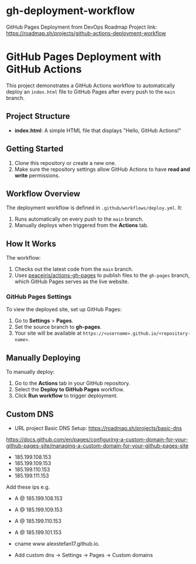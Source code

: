 # gh-deployment-workflow
 GitHub Pages Deployment from DevOps Roadmap
 Project link: https://roadmap.sh/projects/github-actions-deployment-workflow

# GitHub Pages Deployment with GitHub Actions

This project demonstrates a GitHub Actions workflow to automatically deploy an `index.html` file to GitHub Pages after every push to the `main` branch.

## Project Structure

- **index.html**: A simple HTML file that displays "Hello, GitHub Actions!"

## Getting Started

1. Clone this repository or create a new one.
2. Make sure the repository settings allow GitHub Actions to have **read and write** permissions.

## Workflow Overview

The deployment workflow is defined in `.github/workflows/deploy.yml`. It:
1. Runs automatically on every push to the `main` branch.
2. Manually deploys when triggered from the **Actions** tab.

## How It Works

The workflow:
1. Checks out the latest code from the `main` branch.
2. Uses [peaceiris/actions-gh-pages](https://github.com/peaceiris/actions-gh-pages) to publish files to the `gh-pages` branch, which GitHub Pages serves as the live website.

### GitHub Pages Settings

To view the deployed site, set up GitHub Pages:
1. Go to **Settings** > **Pages**.
2. Set the source branch to **gh-pages**.
3. Your site will be available at `https://<username>.github.io/<repository-name>`.

## Manually Deploying

To manually deploy:
1. Go to the **Actions** tab in your GitHub repository.
2. Select the **Deploy to GitHub Pages** workflow.
3. Click **Run workflow** to trigger deployment.

## Custom DNS
- URL project Basic DNS Setup: https://roadmap.sh/projects/basic-dns

https://docs.github.com/en/pages/configuring-a-custom-domain-for-your-github-pages-site/managing-a-custom-domain-for-your-github-pages-site
- 185.199.108.153
- 185.199.109.153
- 185.199.110.153
- 185.199.111.153

Add these ips
e.g.
- A   @   185.199.108.153
- A   @   185.199.109.153
- A   @   185.199.110.153
- A   @   185.199.101.153
- cname	    www	    alexstefan17.github.io.

- Add custom dns -> Settings -> Pages -> Custom domains